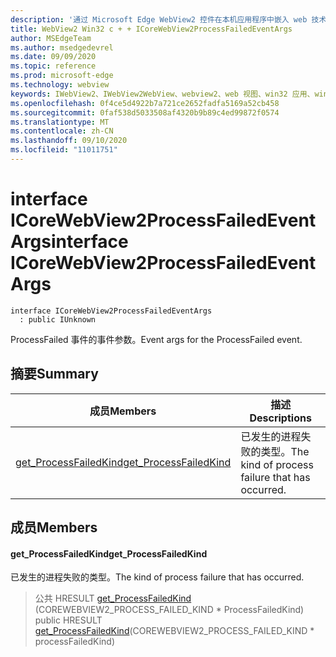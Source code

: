 ```yaml
---
description: '通过 Microsoft Edge WebView2 控件在本机应用程序中嵌入 web 技术 (HTML、CSS 和 JavaScript) '
title: WebView2 Win32 c + + ICoreWebView2ProcessFailedEventArgs
author: MSEdgeTeam
ms.author: msedgedevrel
ms.date: 09/09/2020
ms.topic: reference
ms.prod: microsoft-edge
ms.technology: webview
keywords: IWebView2、IWebView2WebView、webview2、web 视图、win32 应用、win32、edge、ICoreWebView2、ICoreWebView2Controller、浏览器控件、边缘 html、ICoreWebView2ProcessFailedEventArgs
ms.openlocfilehash: 0f4ce5d4922b7a721ce2652fadfa5169a52cb458
ms.sourcegitcommit: 0faf538d5033508af4320b9b89c4ed99872f0574
ms.translationtype: MT
ms.contentlocale: zh-CN
ms.lasthandoff: 09/10/2020
ms.locfileid: "11011751"
---
```

# <span data-ttu-id="ff0c3-104">interface ICoreWebView2ProcessFailedEventArgs</span><span class="sxs-lookup"><span data-stu-id="ff0c3-104">interface ICoreWebView2ProcessFailedEventArgs</span></span> 

```
interface ICoreWebView2ProcessFailedEventArgs
  : public IUnknown
```

<span data-ttu-id="ff0c3-105">ProcessFailed 事件的事件参数。</span><span class="sxs-lookup"><span data-stu-id="ff0c3-105">Event args for the ProcessFailed event.</span></span>

## <span data-ttu-id="ff0c3-106">摘要</span><span class="sxs-lookup"><span data-stu-id="ff0c3-106">Summary</span></span>

 <span data-ttu-id="ff0c3-107">成员</span><span class="sxs-lookup"><span data-stu-id="ff0c3-107">Members</span></span>                        | <span data-ttu-id="ff0c3-108">描述</span><span class="sxs-lookup"><span data-stu-id="ff0c3-108">Descriptions</span></span>
--------------------------------|---------------------------------------------
[<span data-ttu-id="ff0c3-109">get_ProcessFailedKind</span><span class="sxs-lookup"><span data-stu-id="ff0c3-109">get_ProcessFailedKind</span></span>](#get_processfailedkind) | <span data-ttu-id="ff0c3-110">已发生的进程失败的类型。</span><span class="sxs-lookup"><span data-stu-id="ff0c3-110">The kind of process failure that has occurred.</span></span>

## <span data-ttu-id="ff0c3-111">成员</span><span class="sxs-lookup"><span data-stu-id="ff0c3-111">Members</span></span>

#### <span data-ttu-id="ff0c3-112">get_ProcessFailedKind</span><span class="sxs-lookup"><span data-stu-id="ff0c3-112">get_ProcessFailedKind</span></span> 

<span data-ttu-id="ff0c3-113">已发生的进程失败的类型。</span><span class="sxs-lookup"><span data-stu-id="ff0c3-113">The kind of process failure that has occurred.</span></span>

> <span data-ttu-id="ff0c3-114">公共 HRESULT [get_ProcessFailedKind](#get_processfailedkind) (COREWEBVIEW2_PROCESS_FAILED_KIND \* ProcessFailedKind) </span><span class="sxs-lookup"><span data-stu-id="ff0c3-114">public HRESULT [get_ProcessFailedKind](#get_processfailedkind)(COREWEBVIEW2_PROCESS_FAILED_KIND \* processFailedKind)</span></span>

